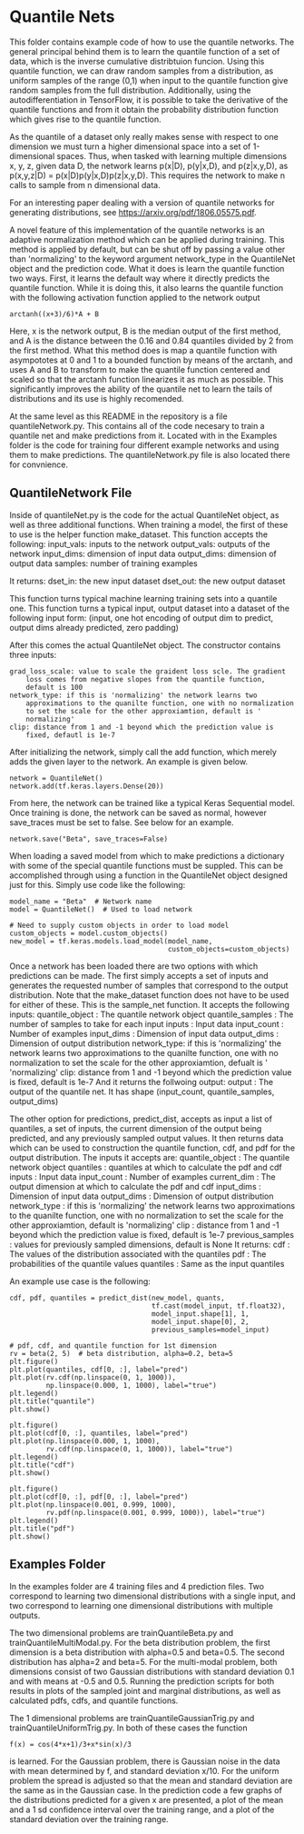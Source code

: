 # Quantile Nets
This folder contains example code of how to use the quantile networks. The general principal behind them is to learn the quantile function of a set of data, which is the inverse cumulative distribtuion funcion. Using this quantile function, we can draw random samples from a distribution, as uniform samples of the range (0,1) when input to the quantile function give random samples from the full distribution. Additionally, using the autodifferentiation in TensorFlow, it is possible to take the derivative of the quantile functions and from it obtain the probability distribution function which gives rise to the quantile function.

As the quantile of a dataset only really makes sense with respect to one dimension we must turn a higher dimensional space into a set of 1-dimensional spaces. Thus, when tasked with learning multiple dimensions x, y, z, given data D, the network learns p(x|D), p(y|x,D), and p(z|x,y,D), as p(x,y,z|D) = p(x|D)p(y|x,D)p(z|x,y,D). This requires the network to make n calls to sample from n dimensional data.

For an interesting paper dealing with a version of quantile networks for generating distributions, see  https://arxiv.org/pdf/1806.05575.pdf.

A novel feature of this implementation of the quantile networks is an adaptive normalization method which can be applied during training. This method is applied by default, but can be shut off by passing a value other than 'normalizing' to the keyword argument network_type in the QuantileNet object and the prediction code. What it does is learn the quantile function two ways. First, it learns the default way where it directly predicts the quantile function. While it is doing this, it also learns the quantile function with the following activation function applied to the network output
```
arctanh((x+3)/6)*A + B
```
Here, x is the network output, B is the median output of the first method, and A is the distance between the 0.16 and 0.84 quantiles divided by 2 from the first method. What this method does is map a quantile function with asympototes at 0 and 1 to a bounded function by means of the arctanh, and uses A and B to transform to make the quantile function centered and scaled so that the arctanh function linearizes it as much as possible. This significantly improves the ability of the quantile net to learn the tails of distributions and its use is highly recomended. 

At the same level as this README in the repository is a file quantileNetwork.py. This contains all of the code necesary to train a quantile net and make predictions from it. Located with in the Examples folder is the code for training four different example networks and using them to make predictions. The quantileNetwork.py file is also located there for convnience. 


## QuantileNetwork File

Inside of quantileNet.py is the code for the actual QuantileNet object, as well as three additional functions. When training a model, the first of these to use is the helper function make_dataset. This function accepts the following:
	input_vals: inputs to the network
    output_vals: outputs of the network
    input_dims: dimension of input data
    output_dims: dimension of output data
    samples: number of training examples

It returns:
	dset_in: the new input dataset
    dset_out: the new output dataset
    
This function turns typical machine learning training sets into a quantile one. This function turns a typical input, output dataset into a dataset of the following input form:
(input, one hot encoding of output dim to predict, output dims already predicted, zero padding)

After this comes the actual QuantileNet object. The constructor contains three inputs:
	
	grad_loss_scale: value to scale the graident loss scle. The gradient
		loss comes from negative slopes from the quantile function, 
		default is 100
	network_type: if this is 'normalizing' the network learns two
		approximations to the quanilte function, one with no normalization
		to set the scale for the other approxiamtion, default is '
		normalizing'
	clip: distance from 1 and -1 beyond which the prediction value is
		fixed, defautl is 1e-7

After initializing the network, simply call the add function, which merely adds the given layer to the network. An example is given below.
```
network = QuantileNet()
network.add(tf.keras.layers.Dense(20))
```

From here, the network can be trained like a typical Keras Sequential model. Once training is done, the network can be saved as normal, however save_traces must be set to false. See below for an example.
```
network.save("Beta", save_traces=False)
```

When loading a saved model from which to make predictions a dictionary with some of the special quantile functions must be suppled. This can be accomplished through using a function in the QuantileNet object designed just for this. Simply use code like the following:
```
model_name = "Beta"  # Network name
model = QuantileNet()  # Used to load network

# Need to supply custom objects in order to load model
custom_objects = model.custom_objects()
new_model = tf.keras.models.load_model(model_name,
									   custom_objects=custom_objects)
``` 

Once a network has been loaded there are two options with which predictions can be made. The first simply accepts a set of inputs and generates the requested number of samples that correspond to the output distribution. Note that the make_dataset function does not have to be used for either of these. This is the sample_net function. It accepts the following inputs:
    quantile_object : The quantile network object
    quantile_samples : The number of samples to take for each input
    inputs : Input data
    input_count : Number of examples
    input_dims : Dimension of input data
    output_dims : Dimension of output distribution
    network_type: if this is 'normalizing' the network learns two
        approximations to the quanilte function, one with no normalization
        to set the scale for the other approxiamtion, defualt is '
		'normalizing'
    clip: distance from 1 and -1 beyond which the prediction value is
        fixed, default is 1e-7
And it returns the follwoing output:
    output : The output of the quantile net. It has shape
        (input_count, quantile_samples, output_dims)

The other option for predictions, predict_dist, accepts as input a list of quantiles, a set of inputs, the current dimension of the output being predicted, and any previously sampled output values. It then returns data which can be used to construction the quantile function, cdf, and pdf for the output distribution. The inputs it accepts are:
	quantile_object : The quantile network object
    quantiles : quantiles at which to calculate the pdf and cdf
    inputs : Input data
    input_count : Number of examples
    current_dim : The output dimension at which to calculate the pdf and cdf
    input_dims : Dimension of input data
    output_dims : Dimension of output distribution
    network_type : if this is 'normalizing' the network learns two
        approximations to the quanilte function, one with no normalization
        to set the scale for the other approxiamtion, default is 'normalizing'
    clip : distance from 1 and -1 beyond which the prediction value is
        fixed, default is 1e-7
    previous_samples : values for previously sampled dimensions, default is 
		None
It returns:
    cdf : The values of the distribution associated with the quantiles
    pdf : The probabilities of the quantile values
    quantiles : Same as the input quantiles
	
An example use case is the following:
```
cdf, pdf, quantiles = predict_dist(new_model, quants,
								   tf.cast(model_input, tf.float32),
								   model_input.shape[1], 1,
								   model_input.shape[0], 2,
								   previous_samples=model_input)

# pdf, cdf, and quantile function for 1st dimension
rv = beta(2, 5)  # beta distribution, alpha=0.2, beta=5
plt.figure()
plt.plot(quantiles, cdf[0, :], label="pred")
plt.plot(rv.cdf(np.linspace(0, 1, 1000)),
		 np.linspace(0.000, 1, 1000), label="true")
plt.legend()
plt.title("quantile")
plt.show()

plt.figure()
plt.plot(cdf[0, :], quantiles, label="pred")
plt.plot(np.linspace(0.000, 1, 1000),
		 rv.cdf(np.linspace(0, 1, 1000)), label="true")
plt.legend()
plt.title("cdf")
plt.show()

plt.figure()
plt.plot(cdf[0, :], pdf[0, :], label="pred")
plt.plot(np.linspace(0.001, 0.999, 1000),
		 rv.pdf(np.linspace(0.001, 0.999, 1000)), label="true")
plt.legend()
plt.title("pdf")
plt.show()
```

## Examples Folder

In the examples folder are 4 training files and 4 prediction files. Two correspond to learning two dimensional distributions with a single input, and two correspond to learning one dimensional distributions with multiple outputs.


The two dimensional problems are trainQuantileBeta.py and trainQuantileMultiModal.py. For the beta distribution problem, the first dimension is a beta distribution with alpha=0.5 and beta=0.5. The second distribution has alpha=2 and beta=5. For the multi-modal problem, both dimensions consist of two Gaussian distributions with standard deviation 0.1 and with means at -0.5 and 0.5. Running the prediction scripts for both results in plots of the sampled joint and marginal distributions, as well as calculated pdfs, cdfs, and quantile functions.

The 1 dimensional problems are trainQuantileGaussianTrig.py and trainQuantileUniformTrig.py. In both of these cases the function
```
f(x) = cos(4*x+1)/3+x*sin(x)/3
```
is learned. For the Gaussian problem, there is Gaussian noise in the data with mean determined by f, and standard deviation x/10. For the uniform problem the spread is adjusted so that the mean and standard deviation are the same as in the Gaussian case. In the prediction code a few graphs of the distributions predicted for a given x are presented, a plot of the mean and a 1 sd confidence interval over the training range, and a plot of the standard deviation over the training range.